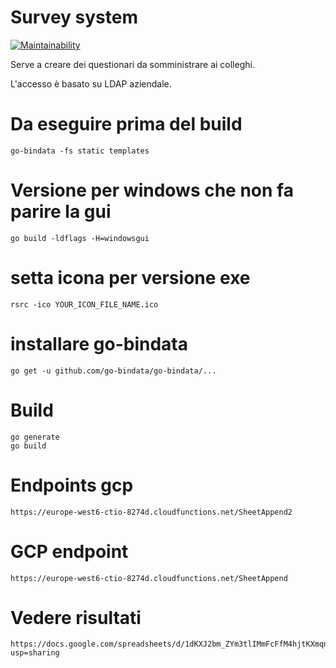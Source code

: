 # Survey system
[![Maintainability](https://api.codeclimate.com/v1/badges/988f3974aa0eb7372050/maintainability)](https://codeclimate.com/github/axamon/surveysystem/maintainability)

Serve a creare dei questionari da somministrare ai colleghi.

L'accesso è basato su LDAP aziendale.

# Da eseguire prima del build
    go-bindata -fs static templates

# Versione per windows che non fa parire la gui
    go build -ldflags -H=windowsgui

# setta icona per versione exe
    rsrc -ico YOUR_ICON_FILE_NAME.ico

# installare go-bindata
    go get -u github.com/go-bindata/go-bindata/...

# Build
    go generate
    go build

# Endpoints gcp
    https://europe-west6-ctio-8274d.cloudfunctions.net/SheetAppend2
# GCP endpoint

    https://europe-west6-ctio-8274d.cloudfunctions.net/SheetAppend

# Vedere risultati
    https://docs.google.com/spreadsheets/d/1dKXJ2bm_ZYm3tlIMmFcFfM4hjtKXmqndigjekd_H_yo/edit?usp=sharing
